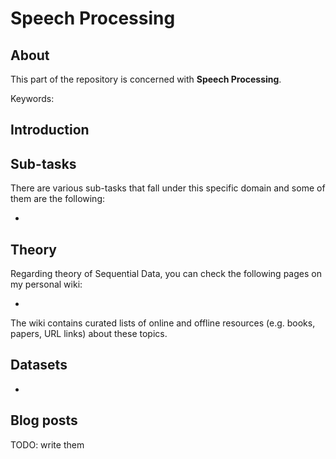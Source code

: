 # Speech Processing

## About
This part of the repository is concerned with __Speech Processing__.

Keywords: 

## Introduction



## Sub-tasks
There are various sub-tasks that fall under this specific domain and some of them are the following:

- 

## Theory
Regarding theory of Sequential Data, you can check the following pages on my personal wiki:

- 

The wiki contains curated lists of online and offline resources (e.g. books, papers, URL links) about these topics.

## Datasets
 - 

## Blog posts

TODO: write them
